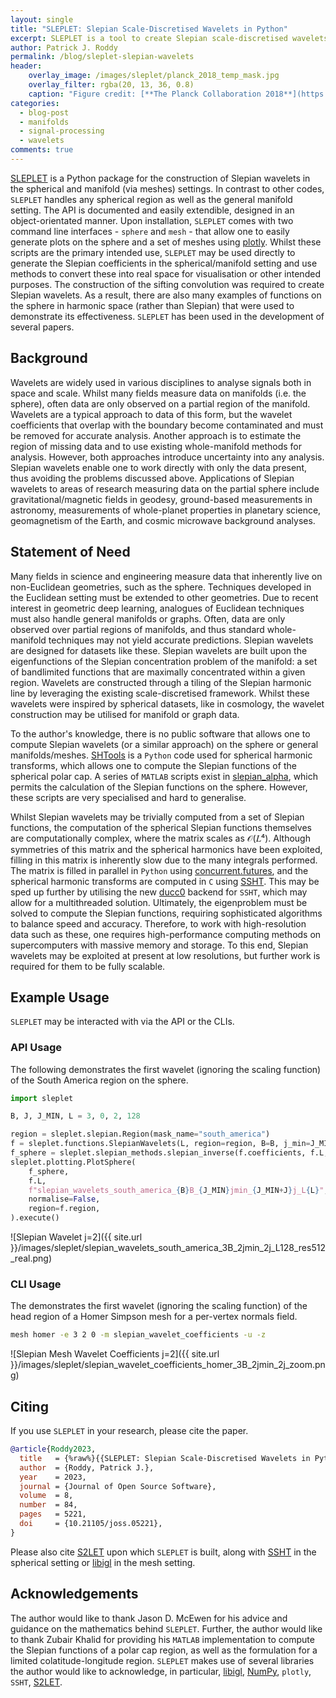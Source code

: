```yaml
---
layout: single
title: "SLEPLET: Slepian Scale-Discretised Wavelets in Python"
excerpt: SLEPLET is a tool to create Slepian scale-discretised wavelets that has recently passed the PyOpenSci review.
author: Patrick J. Roddy
permalink: /blog/sleplet-slepian-wavelets
header:
    overlay_image: /images/sleplet/planck_2018_temp_mask.jpg
    overlay_filter: rgba(20, 13, 36, 0.8)
    caption: "Figure credit: [**The Planck Collaboration 2018**](https://www.aanda.org/articles/aa/full_html/2020/09/aa33881-18/F38.html)"
categories:
  - blog-post
  - manifolds
  - signal-processing
  - wavelets
comments: true
---
```


[SLEPLET](https://github.com/astro-informatics/sleplet) is a Python package for
the construction of Slepian wavelets in the spherical and manifold (via meshes)
settings. In contrast to other codes, `SLEPLET` handles any spherical region as
well as the general manifold setting. The API is documented and easily
extendible, designed in an object-orientated manner. Upon installation,
`SLEPLET` comes with two command line interfaces - `sphere` and `mesh` - that
allow one to easily generate plots on the sphere and a set of meshes using
[plotly](https://github.com/plotly/plotly.py). Whilst these scripts are the
primary intended use, `SLEPLET` may be used directly to generate the Slepian
coefficients in the spherical/manifold setting and use methods to convert these
into real space for visualisation or other intended purposes. The construction
of the sifting convolution was required to create Slepian wavelets. As a result,
there are also many examples of functions on the sphere in harmonic space
(rather than Slepian) that were used to demonstrate its effectiveness. `SLEPLET`
has been used in the development of several papers.

## Background

Wavelets are widely used in various disciplines to analyse signals both in space
and scale. Whilst many fields measure data on manifolds (i.e. the sphere),
often data are only observed on a partial region of the manifold. Wavelets are a
typical approach to data of this form, but the wavelet coefficients that overlap
with the boundary become contaminated and must be removed for accurate analysis.
Another approach is to estimate the region of missing data and to use existing
whole-manifold methods for analysis. However, both approaches introduce
uncertainty into any analysis. Slepian wavelets enable one to work directly with
only the data present, thus avoiding the problems discussed above. Applications
of Slepian wavelets to areas of research measuring data on the partial sphere
include gravitational/magnetic fields in geodesy, ground-based measurements in
astronomy, measurements of whole-planet properties in planetary science,
geomagnetism of the Earth, and cosmic microwave background analyses.

## Statement of Need

Many fields in science and engineering measure data that inherently live on
non-Euclidean geometries, such as the sphere. Techniques developed in the
Euclidean setting must be extended to other geometries. Due to recent interest
in geometric deep learning, analogues of Euclidean techniques must also handle
general manifolds or graphs. Often, data are only observed over partial regions
of manifolds, and thus standard whole-manifold techniques may not yield accurate
predictions. Slepian wavelets are designed for datasets like these. Slepian
wavelets are built upon the eigenfunctions of the Slepian concentration problem
of the manifold: a set of bandlimited functions that are maximally concentrated
within a given region. Wavelets are constructed through a tiling of the Slepian
harmonic line by leveraging the existing scale-discretised framework. Whilst
these wavelets were inspired by spherical datasets, like in cosmology, the
wavelet construction may be utilised for manifold or graph data.

To the author's knowledge, there is no public software that allows one to
compute Slepian wavelets (or a similar approach) on the sphere or general
manifolds/meshes. [SHTools](https://github.com/SHTOOLS/SHTOOLS) is a `Python`
code used for spherical harmonic transforms, which allows one to compute the
Slepian functions of the spherical polar cap. A series of `MATLAB` scripts exist
in [slepian_alpha](https://github.com/csdms-contrib/slepian_alpha), which
permits the calculation of the Slepian functions on the sphere. However, these
scripts are very specialised and hard to generalise.

Whilst Slepian wavelets may be trivially computed from a set of Slepian
functions, the computation of the spherical Slepian functions themselves are
computationally complex, where the matrix scales as 𝒪(𝐿⁴). Although symmetries
of this matrix and the spherical harmonics have been exploited, filling in this
matrix is inherently slow due to the many integrals performed. The matrix is
filled in parallel in `Python` using
[concurrent.futures](https://docs.python.org/3/library/concurrent.futures.html),
and the spherical harmonic transforms are computed in `C` using
[SSHT](https://github.com/astro-informatics/ssht). This may be sped up further
by utilising the new [ducc0](https://github.com/mreineck/ducc) backend for
`SSHT`, which may allow for a multithreaded solution. Ultimately, the
eigenproblem must be solved to compute the Slepian functions, requiring
sophisticated algorithms to balance speed and accuracy. Therefore, to work with
high-resolution data such as these, one requires high-performance computing
methods on supercomputers with massive memory and storage. To this end, Slepian
wavelets may be exploited at present at low resolutions, but further work is
required for them to be fully scalable.

## Example Usage

`SLEPLET` may be interacted with via the API or the CLIs.

### API Usage

The following demonstrates the first wavelet (ignoring the scaling function) of
the South America region on the sphere.

```python
import sleplet

B, J, J_MIN, L = 3, 0, 2, 128

region = sleplet.slepian.Region(mask_name="south_america")
f = sleplet.functions.SlepianWavelets(L, region=region, B=B, j_min=J_MIN, j=J)
f_sphere = sleplet.slepian_methods.slepian_inverse(f.coefficients, f.L, f.slepian)
sleplet.plotting.PlotSphere(
    f_sphere,
    f.L,
    f"slepian_wavelets_south_america_{B}B_{J_MIN}jmin_{J_MIN+J}j_L{L}",
    normalise=False,
    region=f.region,
).execute()
```

![Slepian Wavelet j=2]({{ site.url }}/images/sleplet/slepian_wavelets_south_america_3B_2jmin_2j_L128_res512_real.png)

### CLI Usage

The demonstrates the first wavelet (ignoring the scaling function) of the head
region of a Homer Simpson mesh for a per-vertex normals field.

```sh
mesh homer -e 3 2 0 -m slepian_wavelet_coefficients -u -z
```

![Slepian Mesh Wavelet Coefficients j=2]({{ site.url }}/images/sleplet/slepian_wavelet_coefficients_homer_3B_2jmin_2j_zoom.png)

## Citing

If you use `SLEPLET` in your research, please cite the paper.

```bibtex
@article{Roddy2023,
  title   = {%raw%}{{SLEPLET: Slepian Scale-Discretised Wavelets in Python}}{%endraw%},
  author  = {Roddy, Patrick J.},
  year    = 2023,
  journal = {Journal of Open Source Software},
  volume  = 8,
  number  = 84,
  pages   = 5221,
  doi     = {10.21105/joss.05221},
}
```

Please also cite [S2LET](https://doi.org/10.1051/0004-6361/201220729) upon which
`SLEPLET` is built, along with [SSHT](https://doi.org/10.1109/TSP.2011.2166394)
in the spherical setting or [libigl](https://doi.org/10.1145/3134472.3134497) in
the mesh setting.

## Acknowledgements

The author would like to thank Jason D. McEwen for his advice and guidance on
the mathematics behind `SLEPLET`. Further, the author would like to thank Zubair
Khalid for providing his `MATLAB` implementation to compute the Slepian
functions of a polar cap region, as well as the formulation for a limited
colatitude-longitude region. `SLEPLET` makes use of several libraries the author
would like to acknowledge, in particular,
[libigl](https://github.com/libigl/libigl-python-bindings),
[NumPy](https://github.com/numpy/numpy), `plotly`, `SSHT`,
[S2LET](https://github.com/astro-informatics/s2let).
